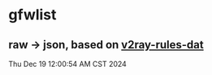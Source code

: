 # gfwlist
## raw -> json, based on [v2ray-rules-dat](https://github.com/Loyalsoldier/v2ray-rules-dat)
Thu Dec 19 12:00:54 AM CST 2024


